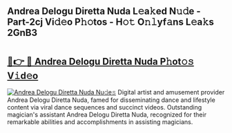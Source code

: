 ## Andrea Delogu Diretta Nuda L𝚎a𝚔ed N𝚞𝚍e - Part-2cj Vi𝚍𝚎o P𝚑𝚘tos - H𝚘𝚝 O𝚗𝚕yf𝚊ns L𝚎a𝚔s 2GnB3

# <h2><a href="http://kfc9rk9.oniu.top/?m=Andrea+Delogu+Diretta+Nuda">🔗👉 🔴 Andrea Delogu Diretta Nuda P𝚑ot𝚘𝚜 V𝚒d𝚎o</a></h2>

[![Andrea Delogu Diretta Nuda Nu𝚍e𝚜](https://i.imgur.com/0qMVB7G.gif)](http://kfc9rk9.oniu.top/?m=Andrea+Delogu+Diretta+Nuda)
Digital artist and amusement provider Andrea Delogu Diretta Nuda, famed for disseminating dance and lifestyle content via viral dance sequences and succinct videos. Outstanding magician's assistant Andrea Delogu Diretta Nuda, recognized for their remarkable abilities and accomplishments in assisting magicians.  
